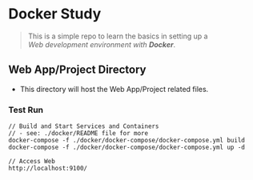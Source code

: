 # Docker Study
> This is a simple repo to learn the basics in setting up a  
> *Web development environment with __Docker__*.

## Web App/Project Directory
- This directory will host the Web App/Project related files.

### Test Run
```
// Build and Start Services and Containers
// - see: ./docker/README file for more
docker-compose -f ./docker/docker-compose/docker-compose.yml build
docker-compose -f ./docker/docker-compose/docker-compose.yml up -d

// Access Web
http://localhost:9100/
```